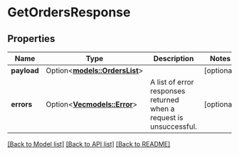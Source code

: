 # GetOrdersResponse

## Properties

Name | Type | Description | Notes
------------ | ------------- | ------------- | -------------
**payload** | Option<[**models::OrdersList**](OrdersList.md)> |  | [optional]
**errors** | Option<[**Vec<models::Error>**](Error.md)> | A list of error responses returned when a request is unsuccessful. | [optional]

[[Back to Model list]](../README.md#documentation-for-models) [[Back to API list]](../README.md#documentation-for-api-endpoints) [[Back to README]](../README.md)


